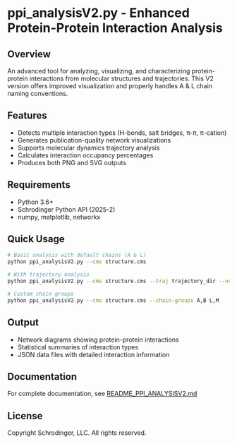 # ppi_analysisV2.py - Enhanced Protein-Protein Interaction Analysis

## Overview
An advanced tool for analyzing, visualizing, and characterizing protein-protein interactions from molecular structures and trajectories. This V2 version offers improved visualization and properly handles A & L chain naming conventions.

## Features
- Detects multiple interaction types (H-bonds, salt bridges, π-π, π-cation)
- Generates publication-quality network visualizations
- Supports molecular dynamics trajectory analysis
- Calculates interaction occupancy percentages
- Produces both PNG and SVG outputs

## Requirements
- Python 3.6+
- Schrodinger Python API (2025-2)
- numpy, matplotlib, networkx

## Quick Usage
```bash
# Basic analysis with default chains (A & L)
python ppi_analysisV2.py --cms structure.cms

# With trajectory analysis
python ppi_analysisV2.py --cms structure.cms --traj trajectory_dir --occupancy-threshold 0.3

# Custom chain groups
python ppi_analysisV2.py --cms structure.cms --chain-groups A,B L,M
```

## Output
- Network diagrams showing protein-protein interactions
- Statistical summaries of interaction types
- JSON data files with detailed interaction information

## Documentation
For complete documentation, see [README_PPI_ANALYSISV2.md](./protein-protein-interaction-analysis/README_PPI_ANALYSISV2.md)

## License
Copyright Schrodinger, LLC. All rights reserved.
